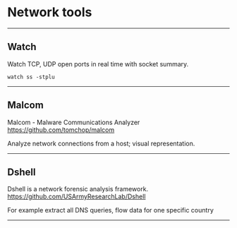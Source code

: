 # Network tools

---

## Watch
Watch TCP, UDP open ports in real time with socket summary.

```watch ss -stplu```

---

## Malcom
Malcom - Malware Communications Analyzer
https://github.com/tomchop/malcom

Analyze network connections from a host; visual representation.

---

## Dshell
Dshell is a network forensic analysis framework.
https://github.com/USArmyResearchLab/Dshell

For example extract all DNS queries, flow data for one specific country

---

